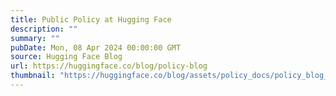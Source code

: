 ```yaml
---
title: Public Policy at Hugging Face
description: ""
summary: ""
pubDate: Mon, 08 Apr 2024 00:00:00 GMT
source: Hugging Face Blog
url: https://huggingface.co/blog/policy-blog
thumbnail: "https://huggingface.co/blog/assets/policy_docs/policy_blog_thumbnail.png"
---
```


